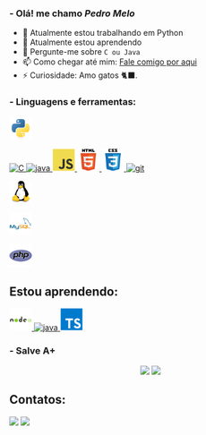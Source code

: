 ### - Olá! me chamo *Pedro Melo*
- 🔭 Atualmente estou trabalhando em Python
- 🌱 Atualmente estou aprendendo 
- 💬 Pergunte-me sobre `C ou Java`
- 📫 Como chegar até mim: [Fale comigo por aqui](mailto:pedromelo.arct@gmail.com)
- ⚡ Curiosidade: Amo gatos 🐈‍⬛.

### - Linguagens e ferramentas:
<p align="left"> 

<!-- python -->
<a href="https://www.python.org" target="_blank" rel="noreferrer"> <img src="https://raw.githubusercontent.com/devicons/devicon/master/icons/python/python-original.svg" alt="python" width="40" height="40"/> </a>

<!-- C -->
<a href="https://www.w3schools.com/c/c_intro.php" target="_blank" rel="noreferrer">
<img src="https://cdn.jsdelivr.net/gh/devicons/devicon/icons/c/c-plain.svg" alt="C" width="40" height="40" />
  </a>

<!-- java -->
<a href="https://www.java.com/en/download/help/whatis_java.html" target="_blank" rel="noreferrer">
<img src="https://cdn.jsdelivr.net/gh/devicons/devicon/icons/java/java-plain-wordmark.svg" alt="java" width="40" height="40" />
  </a>

<!-- js -->
<a href="https://developer.mozilla.org/en-US/docs/Web/JavaScript" target="_blank" rel="noreferrer"> 
    <img src="https://raw.githubusercontent.com/devicons/devicon/master/icons/javascript/javascript-original.svg" alt="javascript" width="40" height="40"/> 
  </a> 

<!-- html5 -->
 <a href="https://www.w3.org/html/" target="_blank" rel="noreferrer"> 
    <img src="https://raw.githubusercontent.com/devicons/devicon/master/icons/html5/html5-original-wordmark.svg" alt="html5" width="40" height="40"/> 
  </a> 

<!-- CSS -->
 <a href="https://www.w3schools.com/css/" target="_blank" rel="noreferrer"> 
    <img src="https://raw.githubusercontent.com/devicons/devicon/master/icons/css3/css3-original-wordmark.svg" alt="css3" width="40" height="40"/> 
  </a> 

<!-- git -->
 <a href="https://git-scm.com/" target="_blank" rel="noreferrer"> 
    <img src="https://www.vectorlogo.zone/logos/git-scm/git-scm-icon.svg" alt="git" width="40" height="40"/>
  </a> 

<!-- linux -->
</a> <a href="https://www.linux.org/" target="_blank" rel="noreferrer"> <img src="https://raw.githubusercontent.com/devicons/devicon/master/icons/linux/linux-original.svg" alt="linux" width="40" height="40"/> </a>

<!-- mysql -->
<a href="https://www.mysql.com/" target="_blank" rel="noreferrer"> <img src="https://raw.githubusercontent.com/devicons/devicon/master/icons/mysql/mysql-original-wordmark.svg" alt="mysql" width="40" height="40"/> </a>

<!-- php -->
<a href="https://www.php.net" target="_blank" rel="noreferrer"> <img src="https://raw.githubusercontent.com/devicons/devicon/master/icons/php/php-original.svg" alt="php" width="40" height="40"/> </a>

## Estou aprendendo:

<!-- node.js -->
  <a href="https://nodejs.org" target="_blank" rel="noreferrer"> 
    <img src="https://raw.githubusercontent.com/devicons/devicon/master/icons/nodejs/nodejs-original-wordmark.svg" alt="nodejs" width="40" height="40"/> 
  </a> 

<!-- java -->
<a href="https://www.java.com/en/download/help/whatis_java.html" target="_blank" rel="noreferrer">
<img src="https://cdn.jsdelivr.net/gh/devicons/devicon/icons/java/java-plain-wordmark.svg" alt="java" width="40" height="40" />
  </a>

<!-- typescript -->
<a href="https://www.typescriptlang.org/" target="_blank" rel="noreferrer"> 
    <img src="https://raw.githubusercontent.com/devicons/devicon/master/icons/typescript/typescript-original.svg" alt="typescript" width="40" height="40"/>
  </a>

</p>

### - Salve A+
<div align="center" style="display: inline_block">
  <img height="160em" src="https://github-readme-stats.vercel.app/api?username=pedrormelo&show_icons=true&theme=dracula&hide_border=true&include_all_commits=true&count_private=true"/>
  <img height="160em" src="https://github-readme-stats.vercel.app/api/top-langs/?username=pedrormelo&layout=compact&langs_count=5&theme=dracula&hide_border=true&count_private=false"/>
</div>

## Contatos:
<div>
<a href = "mailto:pedromelo.arct@gmail.com"><img src="https://img.shields.io/badge/Gmail-D14836?style=for-the-badge&logo=gmail&logoColor=white" target="_blank"></a>
<a href="https://www.linkedin.com/in/pedroaugustormelo/" target="_blank"><img src="https://img.shields.io/badge/-LinkedIn-%230077B5?style=for-the-badge&logo=linkedin&logoColor=white" target="_blank"></a>   
</div>
